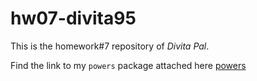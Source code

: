 # hw07-divita95
This is the homework#7 repository of *Divita Pal*.


Find the link to my `powers` package attached here
[powers](https://github.com/STAT545-UBC-students/hw07-divita95/tree/master/powers-master)
